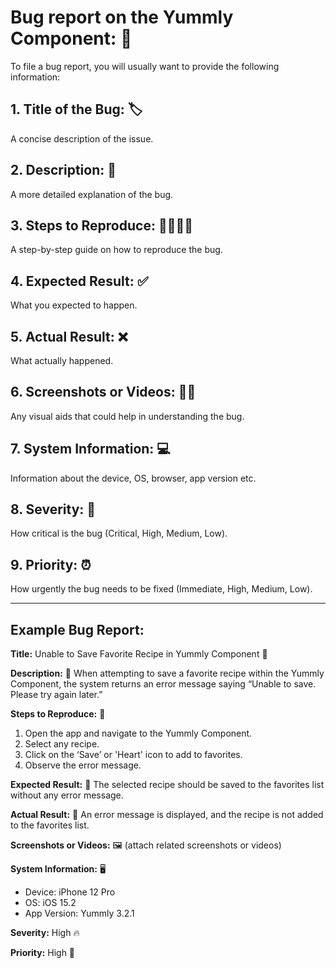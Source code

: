 # Bug report on the Yummly Component: 🐞

To file a bug report, you will usually want to provide the following information:

## 1. Title of the Bug: 🏷️
A concise description of the issue.

## 2. Description: 📝
A more detailed explanation of the bug.

## 3. Steps to Reproduce: 🚶‍♂️🚶‍♀️
A step-by-step guide on how to reproduce the bug.

## 4. Expected Result: ✅
What you expected to happen.

## 5. Actual Result: ❌
What actually happened.

## 6. Screenshots or Videos: 📸🎥
Any visual aids that could help in understanding the bug.

## 7. System Information: 💻
Information about the device, OS, browser, app version etc.

## 8. Severity: 🚨
How critical is the bug (Critical, High, Medium, Low).

## 9. Priority: ⏰
How urgently the bug needs to be fixed (Immediate, High, Medium, Low).

---

## Example Bug Report:

**Title:** Unable to Save Favorite Recipe in Yummly Component 📌

**Description:** 📖
When attempting to save a favorite recipe within the Yummly Component, the system returns an error message saying “Unable to save. Please try again later.”

**Steps to Reproduce:** 👣
1. Open the app and navigate to the Yummly Component.
2. Select any recipe.
3. Click on the ‘Save’ or 'Heart' icon to add to favorites.
4. Observe the error message.

**Expected Result:** 🎯
The selected recipe should be saved to the favorites list without any error message.

**Actual Result:** 🛑
An error message is displayed, and the recipe is not added to the favorites list.

**Screenshots or Videos:** 🖼️
(attach related screenshots or videos)

**System Information:** 🖥️
- Device: iPhone 12 Pro
- OS: iOS 15.2
- App Version: Yummly 3.2.1

**Severity:** High 🔥

**Priority:** High 🚩
